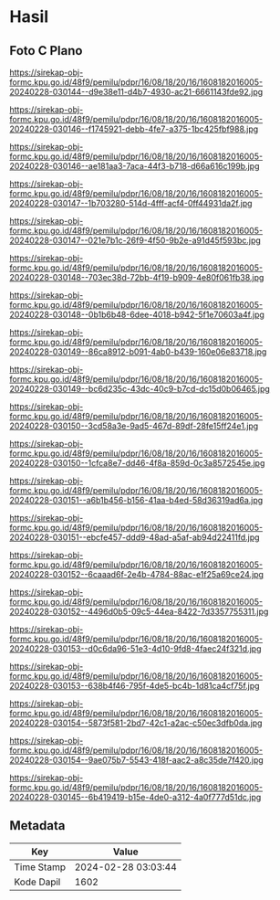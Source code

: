 # Hasil

## Foto C Plano

https://sirekap-obj-formc.kpu.go.id/48f9/pemilu/pdpr/16/08/18/20/16/1608182016005-20240228-030144--d9e38e11-d4b7-4930-ac21-6661143fde92.jpg

https://sirekap-obj-formc.kpu.go.id/48f9/pemilu/pdpr/16/08/18/20/16/1608182016005-20240228-030146--f1745921-debb-4fe7-a375-1bc425fbf988.jpg

https://sirekap-obj-formc.kpu.go.id/48f9/pemilu/pdpr/16/08/18/20/16/1608182016005-20240228-030146--ae181aa3-7aca-44f3-b718-d66a616c199b.jpg

https://sirekap-obj-formc.kpu.go.id/48f9/pemilu/pdpr/16/08/18/20/16/1608182016005-20240228-030147--1b703280-514d-4fff-acf4-0ff44931da2f.jpg

https://sirekap-obj-formc.kpu.go.id/48f9/pemilu/pdpr/16/08/18/20/16/1608182016005-20240228-030147--021e7b1c-26f9-4f50-9b2e-a91d45f593bc.jpg

https://sirekap-obj-formc.kpu.go.id/48f9/pemilu/pdpr/16/08/18/20/16/1608182016005-20240228-030148--703ec38d-72bb-4f19-b909-4e80f061fb38.jpg

https://sirekap-obj-formc.kpu.go.id/48f9/pemilu/pdpr/16/08/18/20/16/1608182016005-20240228-030148--0b1b6b48-6dee-4018-b942-5f1e70603a4f.jpg

https://sirekap-obj-formc.kpu.go.id/48f9/pemilu/pdpr/16/08/18/20/16/1608182016005-20240228-030149--86ca8912-b091-4ab0-b439-160e06e83718.jpg

https://sirekap-obj-formc.kpu.go.id/48f9/pemilu/pdpr/16/08/18/20/16/1608182016005-20240228-030149--bc6d235c-43dc-40c9-b7cd-dc15d0b06465.jpg

https://sirekap-obj-formc.kpu.go.id/48f9/pemilu/pdpr/16/08/18/20/16/1608182016005-20240228-030150--3cd58a3e-9ad5-467d-89df-28fe15ff24e1.jpg

https://sirekap-obj-formc.kpu.go.id/48f9/pemilu/pdpr/16/08/18/20/16/1608182016005-20240228-030150--1cfca8e7-dd46-4f8a-859d-0c3a8572545e.jpg

https://sirekap-obj-formc.kpu.go.id/48f9/pemilu/pdpr/16/08/18/20/16/1608182016005-20240228-030151--a6b1b456-b156-41aa-b4ed-58d36319ad6a.jpg

https://sirekap-obj-formc.kpu.go.id/48f9/pemilu/pdpr/16/08/18/20/16/1608182016005-20240228-030151--ebcfe457-ddd9-48ad-a5af-ab94d22411fd.jpg

https://sirekap-obj-formc.kpu.go.id/48f9/pemilu/pdpr/16/08/18/20/16/1608182016005-20240228-030152--6caaad6f-2e4b-4784-88ac-e1f25a69ce24.jpg

https://sirekap-obj-formc.kpu.go.id/48f9/pemilu/pdpr/16/08/18/20/16/1608182016005-20240228-030152--4496d0b5-09c5-44ea-8422-7d3357755311.jpg

https://sirekap-obj-formc.kpu.go.id/48f9/pemilu/pdpr/16/08/18/20/16/1608182016005-20240228-030153--d0c6da96-51e3-4d10-9fd8-4faec24f321d.jpg

https://sirekap-obj-formc.kpu.go.id/48f9/pemilu/pdpr/16/08/18/20/16/1608182016005-20240228-030153--638b4f46-795f-4de5-bc4b-1d81ca4cf75f.jpg

https://sirekap-obj-formc.kpu.go.id/48f9/pemilu/pdpr/16/08/18/20/16/1608182016005-20240228-030154--5873f581-2bd7-42c1-a2ac-c50ec3dfb0da.jpg

https://sirekap-obj-formc.kpu.go.id/48f9/pemilu/pdpr/16/08/18/20/16/1608182016005-20240228-030154--9ae075b7-5543-418f-aac2-a8c35de7f420.jpg

https://sirekap-obj-formc.kpu.go.id/48f9/pemilu/pdpr/16/08/18/20/16/1608182016005-20240228-030145--6b419419-b15e-4de0-a312-4a0f777d51dc.jpg


## Metadata

| Key        | Value               |
| ---------- | ------------------- |
| Time Stamp | 2024-02-28 03:03:44 |
| Kode Dapil | 1602                |



